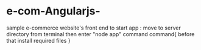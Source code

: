 # e-com-Angularjs-
sample e-commerce website's front end
to start app : move to server directory from terminal then enter "node app" command command{ before that install required files }
